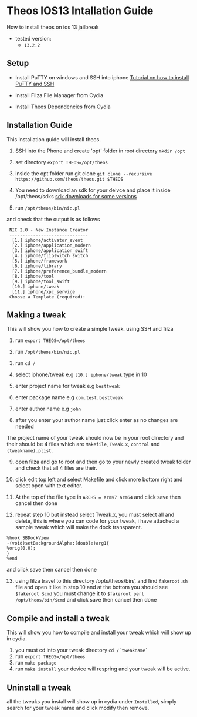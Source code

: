 # Theos IOS13 Intallation Guide
How to install theos on ios 13 jailbreak
- tested version:
   - ``` 13.2.2 ```

## Setup

- Install PuTTY on windows and SSH into iphone [Tutorial on how to install PuTTY and SSH](https://www.reddit.com/r/jailbreak/comments/8wq55h/guide_how_to_ssh_into_your_device_once_it_has/)

- Install Filza File Manager from Cydia 
- Install Theos Dependencies from Cydia

## Installation Guide 
This installation guide will install theos.
1) SSH into the Phone and create 'opt' folder in root directory
``` mkdir /opt ```

2) set directory ``` export THEOS=/opt/theos ```

3) inside the opt folder run git clone ``` git clone --recursive https://github.com/theos/theos.git $THEOS ```

4) You need to download an sdk for your deivce and place it inside /opt/theos/sdks [sdk downloads for some versions](https://github.com/theos/sdks)

5) run ``` /opt/theos/bin/nic.pl ```

and check that the output is as follows
```
 NIC 2.0 - New Instance Creator
 ------------------------------
  [1.] iphone/activator_event
  [2.] iphone/application_modern
  [3.] iphone/application_swift
  [4.] iphone/flipswitch_switch
  [5.] iphone/framework
  [6.] iphone/library
  [7.] iphone/preference_bundle_modern
  [8.] iphone/tool
  [9.] iphone/tool_swift
  [10.] iphone/tweak
  [11.] iphone/xpc_service
 Choose a Template (required):
```
## Making a tweak
This will show you how to create a simple tweak. using SSH and filza
1) run ``` export THEOS=/opt/theos ```
2) run ``` /opt/theos/bin/nic.pl ```
3) run ``` cd / ```

4) select iphone/tweak e.g `[10.] iphone/tweak` type in 10

5) enter project name for tweak e.g `besttweak`

6) enter package name e.g `com.test.besttweak`

7) enter author name e.g `john`

8) after you enter your author name just click enter as no changes are needed

The project name of your tweak should now be in your root directory and their should be 4 files which are `Makefile`, `Tweak.x`, `control` and `(tweakname).plist`.

9) open filza and go to root and then go to your newly created tweak folder and check that all 4 files are their.

10) click edit top left and select Makefile and click more bottom right and select open with text editor.

11) At the top of the file type in
``` ARCHS = armv7 arm64 ```
and click save then cancel then done

12) repeat step 10 but instead select Tweak.x, you must select all and delete, this is where you can code for your tweak, i have attached a sample tweak which will make the dock transparent.
```
%hook SBDockView
-(void)setBackgroundAlpha:(double)arg1{
%orig(0.0);
}
%end
```
and click save then cancel then done

13) using filza travel to this directory /opts/theos/bin/, and find `fakeroot.sh` file and open it like in step 10 and at the bottom you should see
``` $fakeroot $cmd ``` you must change it to
``` $fakeroot perl /opt/theos/bin/$cmd ```
and click save then cancel then done

## Compile and install a tweak
This will show you how to compile and install your tweak which will show up in cydia.
1) you must cd into your tweak directory
``` cd /`tweakname` ```
2) run 
``` export THEOS=/opt/theos ```
3) run
``` make package  ```
4) run
``` make install ```
your device will respring and your tweak will be active.

## Uninstall a tweak
all the tweaks you install will show up in cydia under `Installed`, simply search for your tweak name and click modify then remove.
